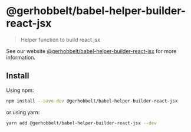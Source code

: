 # @gerhobbelt/babel-helper-builder-react-jsx

> Helper function to build react jsx

See our website [@gerhobbelt/babel-helper-builder-react-jsx](https://babeljs.io/docs/en/next/babel-helper-builder-react-jsx.html) for more information.

## Install

Using npm:

```sh
npm install --save-dev @gerhobbelt/babel-helper-builder-react-jsx
```

or using yarn:

```sh
yarn add @gerhobbelt/babel-helper-builder-react-jsx --dev
```
